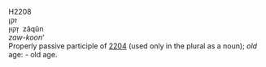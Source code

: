 H2208  
זקן  
זָקוּן ‎ zâqûn  
*zaw-koon‘*  
Properly passive participle of [2204](h2204) (used only in the plural as
a noun); *old* age: - old age.  
